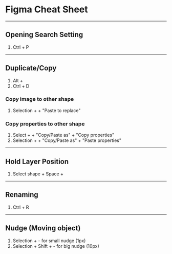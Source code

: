 # Figma Cheat Sheet

---

## Opening Search Setting

1.  Ctrl + P

---

## Duplicate/Copy

1.  Alt + <Mouse Direction>
2.  Ctrl + D

### Copy image to other shape

1.  Selection + <Right click> + "Paste to replace"

### Copy properties to other shape

1.  Select + <Right click> + "Copy/Paste as" + "Copy properties"
2.  Selection + <Right click> + "Copy/Paste as" + "Paste properties"



---

## Hold Layer Position

1.  Select shape + Space + <Mouse direction to outside frame>



---

## Renaming

1.  Ctrl + R



---

## Nudge (Moving object)

1.  Selection + <Arrow button> - for small nudge (1px)
2.  Selection + Shift + <Arrow button> - for big nudge (10px)